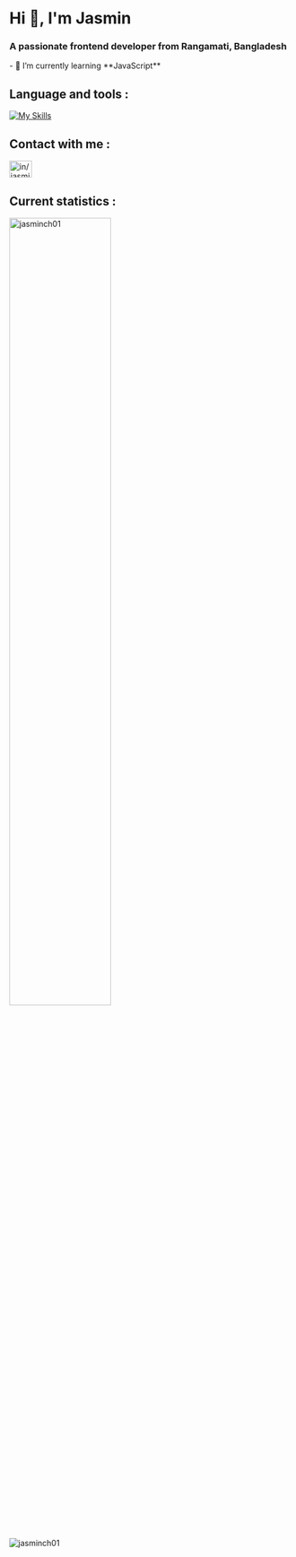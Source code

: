 <h1>Hi 👋, I'm Jasmin</h1>
<h3>A passionate frontend developer from Rangamati, Bangladesh</h3>
- 🌱 I’m currently learning **JavaScript**

## Language and tools :
[![My Skills](https://skillicons.dev/icons?i=html,css,tailwind,react,nextjs,firebase,express,mongodb,ai,photoshop,figma)](https://skillicons.dev)

## Contact with me : 
<p align="left">
<a href="https://linkedin.com/in/in/jasmin-chakma-a0997b252" target="blank"><img align="center" src="https://raw.githubusercontent.com/rahuldkjain/github-profile-readme-generator/master/src/images/icons/Social/linked-in-alt.svg" alt="in/jasmin-chakma-a0997b252" height="30" width="40" /></a>
</p>

## Current statistics :
<p><img width="60%" align="center" src="https://github-readme-streak-stats.herokuapp.com/?user=jasminch01&background=0D1117&sideNums=FFFFFF&sideLabels=9A9A9A&currStreakNum=FB8C00&dates=6E6E6E" alt="jasminch01" /></p>

<p align="left"> <img src="https://komarev.com/ghpvc/?username=jasminch01&label=Profile%20views&color=0e75b6&style=flat" alt="jasminch01" /> </p>

